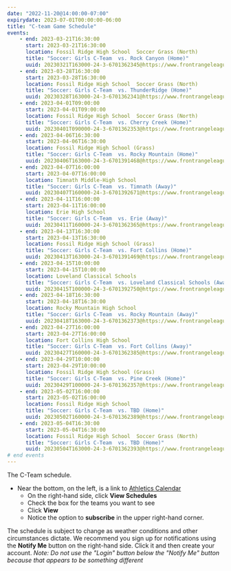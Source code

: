```yaml
---
date: "2022-11-20@14:00:00-07:00"
expirydate: 2023-07-01T00:00:00-06:00
title: "C-team Game Schedule"
events:
    - end: 2023-03-21T16:30:00
      start: 2023-03-21T16:30:00
      location: Fossil Ridge High School  Soccer Grass (North)
      title: "Soccer: Girls C-Team  vs. Rock Canyon (Home)"
      uuid: 20230321T163000-24-3-6701362345@https://www.frontrangeleague.org
    - end: 2023-03-28T16:30:00
      start: 2023-03-28T16:30:00
      location: Fossil Ridge High School  Soccer Grass (North)
      title: "Soccer: Girls C-Team  vs. ThunderRidge (Home)"
      uuid: 20230328T163000-24-3-6701362341@https://www.frontrangeleague.org
    - end: 2023-04-01T09:00:00
      start: 2023-04-01T09:00:00
      location: Fossil Ridge High School  Soccer Grass (North)
      title: "Soccer: Girls C-Team  vs. Cherry Creek (Home)"
      uuid: 20230401T090000-24-3-6701362353@https://www.frontrangeleague.org
    - end: 2023-04-06T16:30:00
      start: 2023-04-06T16:30:00
      location: Fossil Ridge High School (Grass)
      title: "Soccer: Girls C-Team  vs. Rocky Mountain (Home)"
      uuid: 20230406T163000-24-3-6701391468@https://www.frontrangeleague.org
    - end: 2023-04-07T16:00:00
      start: 2023-04-07T16:00:00
      location: Timnath Middle-High School
      title: "Soccer: Girls C-Team  vs. Timnath (Away)"
      uuid: 20230407T160000-24-3-6701392671@https://www.frontrangeleague.org
    - end: 2023-04-11T16:00:00
      start: 2023-04-11T16:00:00
      location: Erie High School
      title: "Soccer: Girls C-Team  vs. Erie (Away)"
      uuid: 20230411T160000-24-3-6701362365@https://www.frontrangeleague.org
    - end: 2023-04-13T16:30:00
      start: 2023-04-13T16:30:00
      location: Fossil Ridge High School (Grass)
      title: "Soccer: Girls C-Team  vs. Fort Collins (Home)"
      uuid: 20230413T163000-24-3-6701391469@https://www.frontrangeleague.org
    - end: 2023-04-15T10:00:00
      start: 2023-04-15T10:00:00
      location: Loveland Classical Schools
      title: "Soccer: Girls C-Team  vs. Loveland Classical Schools (Away)"
      uuid: 20230415T100000-24-3-6701392750@https://www.frontrangeleague.org
    - end: 2023-04-18T16:30:00
      start: 2023-04-18T16:30:00
      location: Rocky Mountain High School
      title: "Soccer: Girls C-Team  vs. Rocky Mountain (Away)"
      uuid: 20230418T163000-24-3-6701362373@https://www.frontrangeleague.org
    - end: 2023-04-27T16:00:00
      start: 2023-04-27T16:00:00
      location: Fort Collins High School
      title: "Soccer: Girls C-Team  vs. Fort Collins (Away)"
      uuid: 20230427T160000-24-3-6701362385@https://www.frontrangeleague.org
    - end: 2023-04-29T10:00:00
      start: 2023-04-29T10:00:00
      location: Fossil Ridge High School (Grass)
      title: "Soccer: Girls C-Team  vs. Pine Creek (Home)"
      uuid: 20230429T100000-24-3-6701362357@https://www.frontrangeleague.org
    - end: 2023-05-02T16:00:00
      start: 2023-05-02T16:00:00
      location: Fossil Ridge High School
      title: "Soccer: Girls C-Team  vs. TBD (Home)"
      uuid: 20230502T160000-24-3-6701362389@https://www.frontrangeleague.org
    - end: 2023-05-04T16:30:00
      start: 2023-05-04T16:30:00
      location: Fossil Ridge High School  Soccer Grass (North)
      title: "Soccer: Girls C-Team  vs. TBD (Home)"
      uuid: 20230504T163000-24-3-6701362393@https://www.frontrangeleague.org
# end events
---
```


The C-Team schedule.

<!--more-->

* Near the bottom, on the left, is a link to [Athletics
  Calendar][athletic-schedules]
    * On the right-hand side, click **View Schedules**
    * Check the box for the teams you want to see
    * Click **View**
    * Notice the option to **subscribe** in the upper right-hand corner.

The schedule is subject to change as weather conditions and other circumstances
dictate. We recommend you sign up for notifications using the **Notify Me**
button on the right-hand side. Click it and then create your account. *Note: Do
not use the "Login" button below the "Notify Me" button because that appears to
be something different*

[frh-schedules]: https://frh.psdschools.org/about-our-school/calendars-schedules
[athletic-schedules]: http://www.frontrangeleague.org/g5-bin/client.cgi?G5genie=812&school_id=5
